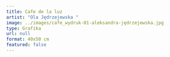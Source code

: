 ```yaml
---
title: Cafe de la luz
artist: "Ola Jędrzejewska "
image: ../images/cafe_wydruk-01-aleksandra-jędrzejewska.jpg
type: Grafika
url: null
format: 40x50 cm
featured: false
---
```

